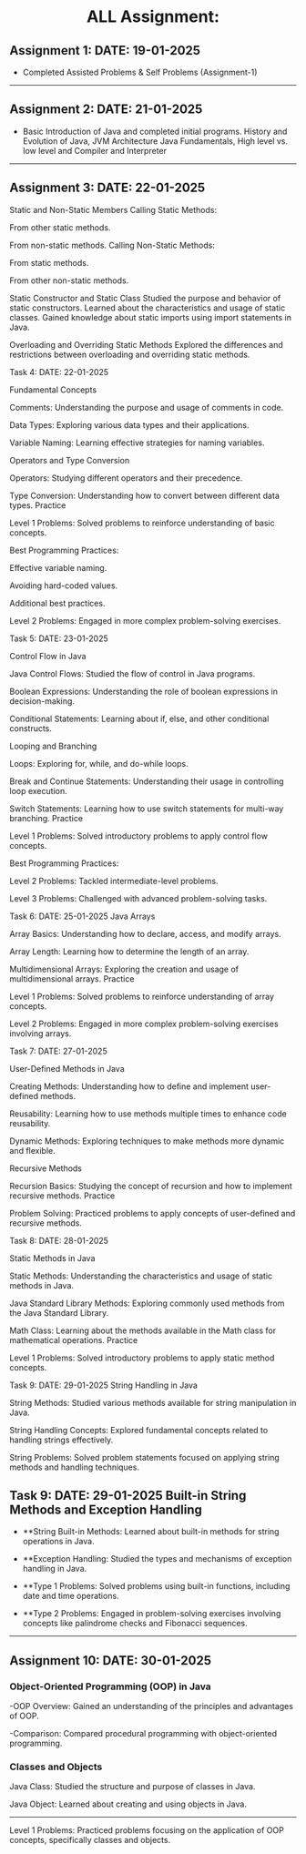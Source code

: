 <h1 align="center">ALL Assignment:</h1>
</hr>

## Assignment 1: DATE: 19-01-2025
* Completed Assisted Problems & Self Problems (Assignment-1)

---
## Assignment 2: DATE: 21-01-2025

* Basic Introduction of Java and completed initial programs. History and Evolution of Java, JVM Architecture Java Fundamentals, High level vs. low level and Compiler and Interpreter
---
## Assignment 3: DATE: 22-01-2025

Static and Non-Static Members Calling Static Methods:

From other static methods.

From non-static methods. Calling Non-Static Methods:

From static methods.

From other non-static methods.

Static Constructor and Static Class Studied the purpose and behavior of static constructors. Learned about the characteristics and usage of static classes. Gained knowledge about static imports using import statements in Java.

Overloading and Overriding Static Methods Explored the differences and restrictions between overloading and overriding static methods.

Task 4: DATE: 22-01-2025

Fundamental Concepts

Comments: Understanding the purpose and usage of comments in code.

Data Types: Exploring various data types and their applications.

Variable Naming: Learning effective strategies for naming variables.

Operators and Type Conversion

Operators: Studying different operators and their precedence.

Type Conversion: Understanding how to convert between different data types. Practice

Level 1 Problems: Solved problems to reinforce understanding of basic concepts.

Best Programming Practices:

Effective variable naming.

Avoiding hard-coded values.

Additional best practices.

Level 2 Problems: Engaged in more complex problem-solving exercises.

Task 5: DATE: 23-01-2025

Control Flow in Java

Java Control Flows: Studied the flow of control in Java programs.

Boolean Expressions: Understanding the role of boolean expressions in decision-making.

Conditional Statements: Learning about if, else, and other conditional constructs.

Looping and Branching

Loops: Exploring for, while, and do-while loops.

Break and Continue Statements: Understanding their usage in controlling loop execution.

Switch Statements: Learning how to use switch statements for multi-way branching. Practice

Level 1 Problems: Solved introductory problems to apply control flow concepts.

Best Programming Practices:

Level 2 Problems: Tackled intermediate-level problems.

Level 3 Problems: Challenged with advanced problem-solving tasks.

Task 6: DATE: 25-01-2025 Java Arrays

Array Basics: Understanding how to declare, access, and modify arrays.

Array Length: Learning how to determine the length of an array.

Multidimensional Arrays: Exploring the creation and usage of multidimensional arrays. Practice

Level 1 Problems: Solved problems to reinforce understanding of array concepts.

Level 2 Problems: Engaged in more complex problem-solving exercises involving arrays.

Task 7: DATE: 27-01-2025

User-Defined Methods in Java

Creating Methods: Understanding how to define and implement user-defined methods.

Reusability: Learning how to use methods multiple times to enhance code reusability.

Dynamic Methods: Exploring techniques to make methods more dynamic and flexible.

Recursive Methods

Recursion Basics: Studying the concept of recursion and how to implement recursive methods. Practice

Problem Solving: Practiced problems to apply concepts of user-defined and recursive methods.

Task 8: DATE: 28-01-2025

Static Methods in Java

Static Methods: Understanding the characteristics and usage of static methods in Java.

Java Standard Library Methods: Exploring commonly used methods from the Java Standard Library.

Math Class: Learning about the methods available in the Math class for mathematical operations. Practice

Level 1 Problems: Solved introductory problems to apply static method concepts.

Task 9: DATE: 29-01-2025 String Handling in Java

String Methods: Studied various methods available for string manipulation in Java.

String Handling Concepts: Explored fundamental concepts related to handling strings effectively.

String Problems: Solved problem statements focused on applying string methods and handling techniques.

## Task 9: DATE: 29-01-2025 Built-in String Methods and Exception Handling

- **String Built-in Methods: Learned about built-in methods for string operations in Java.

- **Exception Handling: Studied the types and mechanisms of exception handling in Java.

- **Type 1 Problems: Solved problems using built-in functions, including date and time operations.

- **Type 2 Problems: Engaged in problem-solving exercises involving concepts like palindrome checks and Fibonacci sequences.

---

## Assignment 10: DATE: 30-01-2025  


### Object-Oriented Programming (OOP) in Java

-OOP Overview: Gained an understanding of the principles and advantages of OOP.

-Comparison: Compared procedural programming with object-oriented programming.

### Classes and Objects

Java Class: Studied the structure and purpose of classes in Java.

Java Object: Learned about creating and using objects in Java.

---


Level 1 Problems: Practiced problems focusing on the application of OOP concepts, specifically classes and objects.

